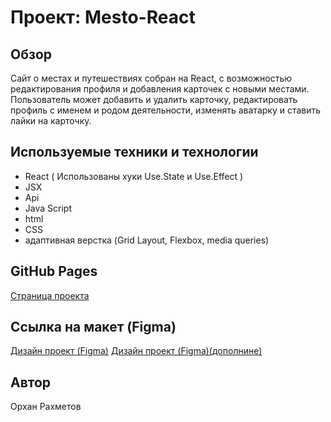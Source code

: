# Проект: Mesto-React

## Обзор
Сайт о меcтах и путешествиях собран на React, с возможностью редактирования профиля и добавления карточек с новыми местами. Пользователь может добавить и удалить карточку, редактировать профиль с именем и родом деятельности, изменять аватарку и ставить лайки на карточку.

## Используемые техники и технологии
- React ( Использованы хуки Use.State и Use.Effect )
- JSX
- Api
- Java Script
- html
- CSS
- адаптивная верстка (Grid Layout, Flexbox, media queries)

## GitHub Pages
<a href="https://orkhanrakhmetov.github.io/mesto/">Страница проекта</a>

## Ссылка на макет (Figma)
<a href="https://www.figma.com/file/kRVLKwYG3d1HGLvh7JFWRT/JavaScript.-Sprint-6?node-id=0%3A1">Дизайн проект (Figma)</a>
<a href="https://www.figma.com/file/PSdQFRHoxXJFs2FH8IXViF/JavaScript.-Sprint-9?node-id=0%3A1">Дизайн проект (Figma)(дополнине)</a>

## Автор
Орхан Рахметов

